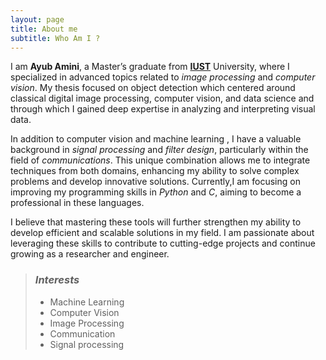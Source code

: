 ```yaml
---
layout: page
title: About me
subtitle: Who Am I ?  
---
```



I am **Ayub Amini**, a Master’s graduate from [**IUST**](https://www.iust.ac.ir/en) University, where I specialized in advanced topics related to _image processing_ and _computer vision_. My thesis focused on object detection which centered around classical digital image processing, computer vision, and data science and through which I gained deep expertise in analyzing and interpreting visual data.

In addition to computer vision and  machine learning , I have a valuable background in _signal processing_ and _filter design_, particularly within the field of _communications_. This unique combination allows me to integrate techniques from both domains, enhancing my ability to solve complex problems and develop innovative solutions. Currently,I am focusing on improving my programming skills in _Python_ and _C_, aiming to become a professional in these languages.

I believe that mastering these tools will further strengthen my ability to develop efficient and scalable solutions in my field. I am passionate about leveraging these skills to contribute to cutting-edge projects and continue growing as a researcher and engineer.


> ###  _Interests_
>
> - Machine Learning
> - Computer Vision
> - Image Processing
> - Communication
> - Signal processing



